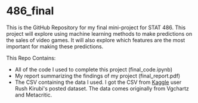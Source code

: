 # 486_final

This is the GitHub Repository for my final mini-project for STAT 486. This project will explore using machine learning methods to make predictions on the sales of video games. It will also explore which features are the most important for making these predictions.

This Repo Contains:
* All of the code I used to complete this project (final_code.ipynb)
* My report summarizing the findings of my project (final_report.pdf)
* The CSV containing the data I used. I got the CSV from [Kaggle](https://www.kaggle.com/datasets/rush4ratio/video-game-sales-with-ratings) user Rush Kirubi's posted dataset. The data comes originally from Vgchartz and Metacritic.
